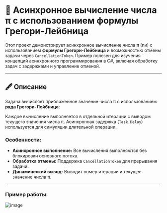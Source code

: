 # 🧮 Асинхронное вычисление числа π с использованием формулы Грегори-Лейбница

Этот проект демонстрирует асинхронное вычисление числа π (пи) с использованием **формулы Грегори-Лейбница** и возможностью отмены задачи через `CancellationToken`. Пример полезен для изучения концепций асинхронного программирования в C#, включая обработку задач с задержками и управление отменой.

---

## 🖋️ Описание

Задача вычисляет приближенное значение числа π с использованием **ряда Грегори-Лейбница**:

Каждое вычисление выполняется в отдельной итерации с выводом текущего значения числа π. Асинхронная задержка (`Task.Delay`) используется для симуляции длительной операции.

### Особенности:
- **Асинхронное выполнение:** Все вычисления выполняются без блокировки основного потока.
- **Обработка отмены:** Поддержка `CancellationToken` для прерывания задачи.
- **Динамический вывод:** Выводит номер итерации и текущее значение числа π.

---

### Пример работы:
![image](https://github.com/user-attachments/assets/5ca739c9-8301-4682-ac9f-62e7463d65be)
